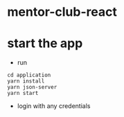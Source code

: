 # mentor-club-react

# start the app
* run 
```
cd application
yarn install
yarn json-server
yarn start
```
* login with any credentials
